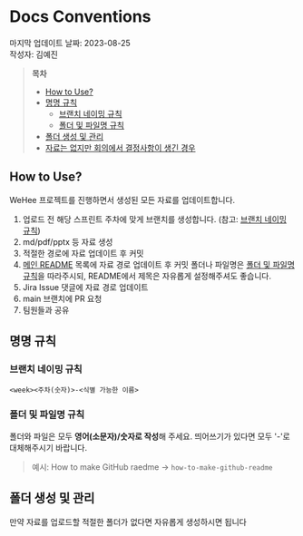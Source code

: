 # Docs Conventions

마지막 업데이트 날짜: 2023-08-25 <br>
작성자: 김예진

> **목차**
>
> - [How to Use?](#how-to-use)
> - [명명 규칙](#명명-규칙)
>   - [브랜치 네이밍 규칙](#브랜치-네이밍-규칙)
>   - [폴더 및 파일명 규칙](#폴더-및-파일명-규칙)
> - [폴더 생성 및 관리](#폴더-생성-및-관리)
> - [자료는 없지만 회의에서 결정사항이 생긴 경우](#자료는-없지만-회의에서-결정사항이-생긴-경우)

## How to Use?

WeHee 프로젝트를 진행하면서 생성된 모든 자료를 업데이트합니다.

1. 업로드 전 해당 스프린트 주차에 맞게 브랜치를 생성합니다. (참고: [브랜치 네이밍 규칙](#브랜치-네이밍-규칙))
2. md/pdf/pptx 등 자료 생성
3. 적절한 경로에 자료 업데이트 후 커밋
4. [메인 README](../README.md) 목록에 자료 경로 업데이트 후 커밋
   폴더나 파일명은 [폴더 및 파일명 규칙](#폴더-및-파일명-규칙)을 따라주시되, README에서 제목은 자유롭게 설정해주셔도 좋습니다. 
5. Jira Issue 댓글에 자료 경로 업데이트
6. main 브랜치에 PR 요청
7. 팀원들과 공유

## 명명 규칙

### 브랜치 네이밍 규칙

​	`<week><주차(숫자)>-<식별 가능한 이름>`

### 폴더 및 파일명 규칙

폴더와 파일은 모두 **영어(소문자)/숫자로 작성**해 주세요. 띄어쓰기가 있다면 모두 '-'로 대체해주시기 바랍니다.

> 예시: How to make GitHub raedme → `how-to-make-github-readme`

## 폴더 생성 및 관리

만약 자료를 업로드할 적절한 폴더가 없다면 자유롭게 생성하시면 됩니다
